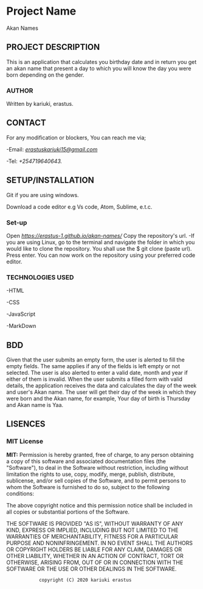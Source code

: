 # **Project Name**

Akan Names 


## **PROJECT DESCRIPTION**

This is an application that calculates you birthday date and in return you get an akan name that present a day to which you will know the day you were born depending on the gender.

### **AUTHOR**

Written by kariuki, erastus.

## **CONTACT**

For any modification or blockers, You can reach me via;

-Email: *erastuskariuki15@gmail.com*

-Tel: *+254719640643.*

## **SETUP/INSTALLATION**

Git if you are using windows.

Download a code editor e.g Vs code, Atom, Sublime, e.t.c.

### **Set-up**

Open *https://erastus-1.github.io/akan-names/*
Copy the repository's url. -If you are using Linux, go to the terminal and navigate the folder in which you would like to clone the repository. You shall use the $ git clone (paste url). Press enter. You can now work on the repository using your preferred code editor.

### **TECHNOLOGIES USED**

-HTML

-CSS

-JavaScript

-MarkDown


## **BDD**

Given that the user submits an empty form, the user is alerted to fill the empty fields. The same applies if any of the fields is left empty or not selected. The user is also alerted to enter a valid date, month and year if either of them is invalid. When the user submits a filled form with valid details, the application receives the data and calculates the day of the week and user's Akan name. The user will get their day of the week in which they were born and the Akan name, for example, Your day of birth is Thursday and Akan name is Yaa.

## **LISENCES**

### **MIT License**

**MIT:**
Permission is hereby granted, free of charge, to any person obtaining a copy of this software and associated documentation files (the "Software"), to deal in the Software without restriction, including without limitation the rights to use, copy, modify, merge, publish, distribute, sublicense, and/or sell copies of the Software, and to permit persons to whom the Software is furnished to do so, subject to the following conditions:

The above copyright notice and this permission notice shall be included in all copies or substantial portions of the Software.

THE SOFTWARE IS PROVIDED "AS IS", WITHOUT WARRANTY OF ANY KIND, EXPRESS OR IMPLIED, INCLUDING BUT NOT LIMITED TO THE WARRANTIES OF MERCHANTABILITY, FITNESS FOR A PARTICULAR PURPOSE AND NONINFRINGEMENT. IN NO EVENT SHALL THE AUTHORS OR COPYRIGHT HOLDERS BE LIABLE FOR ANY CLAIM, DAMAGES OR OTHER LIABILITY, WHETHER IN AN ACTION OF CONTRACT, TORT OR OTHERWISE, ARISING FROM, OUT OF OR IN CONNECTION WITH THE SOFTWARE OR THE USE OR OTHER DEALINGS IN THE SOFTWARE.

                copyright (C) 2020 kariuki erastus